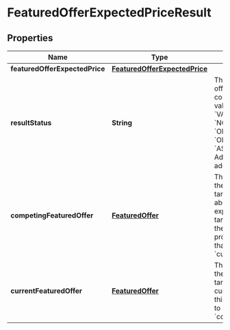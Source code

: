 
# FeaturedOfferExpectedPriceResult

## Properties
Name | Type | Description | Notes
------------ | ------------- | ------------- | -------------
**featuredOfferExpectedPrice** | [**FeaturedOfferExpectedPrice**](FeaturedOfferExpectedPrice.md) |  |  [optional]
**resultStatus** | **String** | The status of the featured offer expected price computation. Possible values include &#x60;VALID_FOEP&#x60;, &#x60;NO_COMPETING_OFFER&#x60;, &#x60;OFFER_NOT_ELIGIBLE&#x60;, &#x60;OFFER_NOT_FOUND&#x60;, &#x60;ASIN_NOT_ELIGIBLE&#x60;. Additional values may be added in the future. | 
**competingFeaturedOffer** | [**FeaturedOffer**](FeaturedOffer.md) | The offer that will likely be the featured offer if the target offer is priced above its featured offer expected price. If the target offer is currently the featured offer, this property will be different than &#x60;currentFeaturedOffer&#x60;. |  [optional]
**currentFeaturedOffer** | [**FeaturedOffer**](FeaturedOffer.md) | The offer that is currently the featured offer. If the target offer is not currently featured, then this property will be equal to &#x60;competingFeaturedOffer&#x60;. |  [optional]



